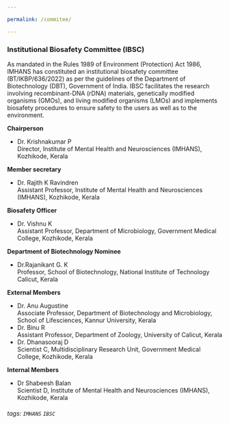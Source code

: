 ```yaml
---

permalink: /commitee/

---
```


### **Institutional Biosafety Committee (IBSC)**
As mandated in the Rules 1989 of Environment (Protection) Act 1986, IMHANS has constituted an institutional biosafety committee (BT/IKBP/636/2022) as per the guidelines of the Department of Biotechnology (DBT), Government of India. IBSC facilitates the research involving recombinant-DNA (rDNA) materials, genetically modified organisms (GMOs), and living modified organisms (LMOs) and implements biosafety procedures to ensure safety to the users as well as to the environment.

**Chairperson**	
* Dr. Krishnakumar P
<br/> Director, Institute of Mental Health and Neurosciences (IMHANS), Kozhikode, Kerala

**Member secretary**
* Dr. Rajith K Ravindren
<br/> Assistant Professor, Institute of Mental Health and Neurosciences (IMHANS), Kozhikode, Kerala

**Biosafety Officer**
* Dr. Vishnu K
<br/> Assistant Professor, Department of Microbiology, Government Medical College, Kozhikode, Kerala

**Department of Biotechnology Nominee**
* Dr.Rajanikant G. K 
<br/> Professor, School of Biotechnology, National Institute of Technology Calicut, Kerala

**External Members**

* Dr. Anu Augustine
<br/> Associate Professor, Department of Biotechnology and Microbiology, School of Lifesciences, Kannur University, Kerala
* Dr. Binu R
<br/> Assistant Professor, Department of Zoology, University of Calicut, Kerala
* Dr. Dhanasooraj D
<br/> Scientist C, Multidisciplinary Research Unit, Government Medical College, Kozhikode, Kerala

**Internal Members**
* Dr Shabeesh Balan
<br/> Scientist D, Institute of Mental Health and Neurosciences (IMHANS), Kozhikode, Kerala

###### tags: `IMHANS` `IBSC`
